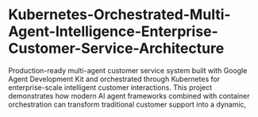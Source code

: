 # Kubernetes-Orchestrated-Multi-Agent-Intelligence-Enterprise-Customer-Service-Architecture
Production-ready multi-agent customer service system built with Google Agent Development Kit and orchestrated through Kubernetes for enterprise-scale intelligent customer interactions. This project demonstrates how modern AI agent frameworks combined with container orchestration can transform traditional customer support into a dynamic, 
